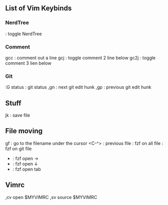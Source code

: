 ## List of Vim Keybinds

### NerdTree
<C-a> : toggle NerdTree

### Comment
gcc   : comment out a line
gcj   : toggle comment 2 line below
gc2j  : toggle comment 3 lien below

### Git
:G status : git status
,gn   : next git edit hunk
,gp   : previous git edit hunk

## Stuff
jk    : save file

## File moving
gf    : go to the filename under the cursor
<C-^> : previous file
<C-f> : fzf on all file
<C-p> : fzf on git file
 - <C-x> : fzf open →
 - <C-v> : fzf open ↓
 - <C-t> : fzf open tab

## Vimrc
,cv open $MYVIMRC
,sv source $MYVIMRC

